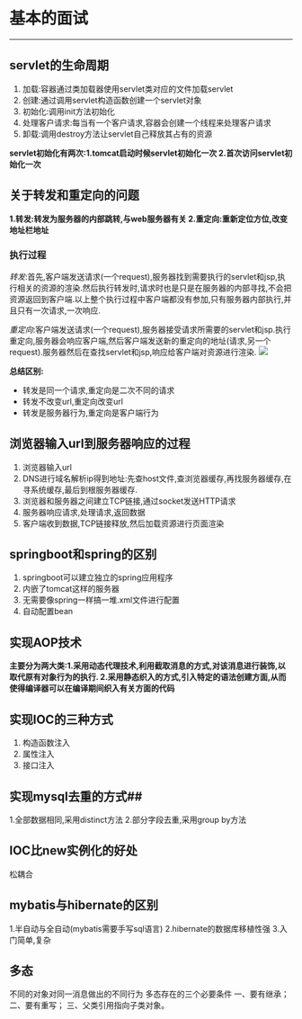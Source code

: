 # 基本的面试 #
--------------------------------
## servlet的生命周期 ##
1. 加载:容器通过类加载器使用servlet类对应的文件加载servlet
2. 创建:通过调用servlet构造函数创建一个servlet对象
3. 初始化:调用init方法初始化
4. 处理客户请求:每当有一个客户请求,容器会创建一个线程来处理客户请求
5. 卸载:调用destroy方法让servlet自己释放其占有的资源

**servlet初始化有两次:1.tomcat启动时候servlet初始化一次  2.首次访问servlet初始化一次**

## 关于转发和重定向的问题 ##
**1.转发:转发为服务器的内部跳转,与web服务器有关  2.重定向:重新定位方位,改变地址栏地址**
### 执行过程 ###
*转发*:首先,客户端发送请求(一个request),服务器找到需要执行的servlet和jsp,执行相关的资源的渲染.然后执行转发时,请求时也是只是在服务器的内部寻找,不会把资源返回到客户端.以上整个执行过程中客户端都没有参加,只有服务器内部执行,并且只有一次请求,一次响应.

*重定向*:客户端发送请求(一个request),服务器接受请求所需要的servlet和jsp.执行重定向,服务器会响应客户端,然后客户端发送新的重定向的地址(请求,另一个request).服务器然后在查找servlet和jsp,响应给客户端对资源进行渲染.
![](https://i.imgur.com/tmMxWgb.png)

**总结区别:**

- 转发是同一个请求,重定向是二次不同的请求
- 转发不改变url,重定向改变url
- 转发是服务器行为,重定向是客户端行为

## 浏览器输入url到服务器响应的过程 ##
1. 浏览器输入url
2. DNS进行域名解析ip得到地址:先查host文件,查浏览器缓存,再找服务器缓存,在寻系统缓存,最后到根服务器缓存.
3. 浏览器和服务器之间建立TCP链接,通过socket发送HTTP请求
4. 服务器响应请求,处理请求,返回数据
5. 客户端收到数据,TCP链接释放,然后加载资源进行页面渲染


## springboot和spring的区别 ##
1. springboot可以建立独立的spring应用程序
2. 内嵌了tomcat这样的服务器
3. 无需要像spring一样搞一堆.xml文件进行配置
4. 自动配置bean


## 实现AOP技术 ##
**主要分为两大类:1.采用动态代理技术,利用截取消息的方式,对该消息进行装饰,以取代原有对象行为的执行. 2.采用静态织入的方式,引入特定的语法创建方面,从而使得编译器可以在编译期间织入有关方面的代码**


## 实现IOC的三种方式 ##
1. 构造函数注入
2. 属性注入
3. 接口注入

## 实现mysql去重的方式##
1.全部数据相同,采用distinct方法
2.部分字段去重,采用group by方法

## IOC比new实例化的好处 ##
松耦合

## mybatis与hibernate的区别 ##
1.半自动与全自动(mybatis需要手写sql语言)
2.hibernate的数据库移植性强
3.入门简单,复杂

## 多态 ##
不同的对象对同一消息做出的不同行为
多态存在的三个必要条件
一、要有继承；
二、要有重写；
三、父类引用指向子类对象。
